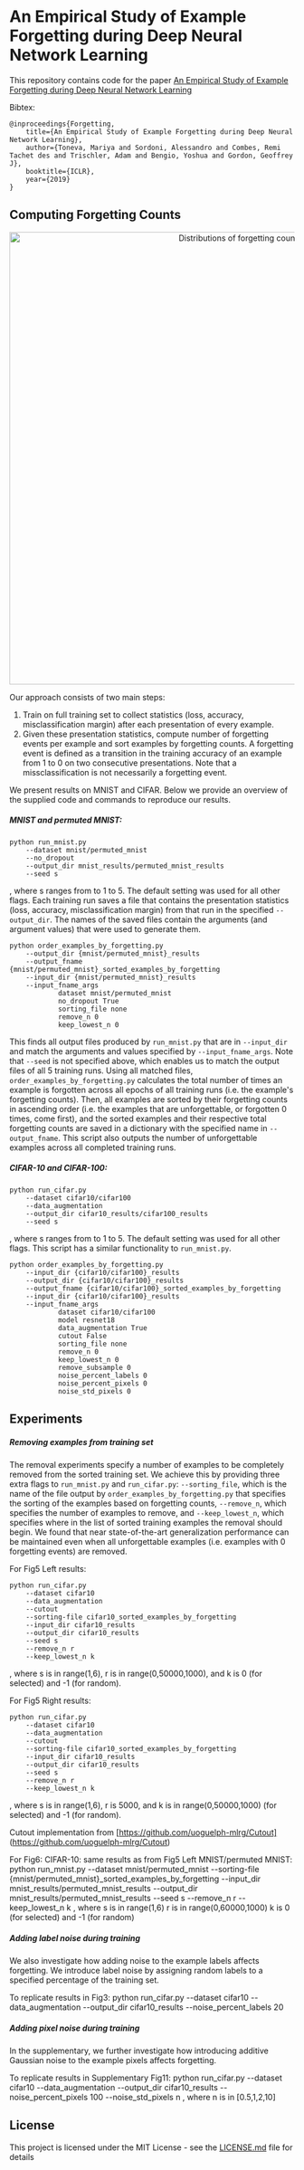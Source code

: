 # An Empirical Study of Example Forgetting during Deep Neural Network Learning

This repository contains code for the paper [An Empirical Study of Example Forgetting during Deep Neural Network Learning](https://arxiv.org/abs/1812.05159)

Bibtex: 
```
@inproceedings{Forgetting,
    title={An Empirical Study of Example Forgetting during Deep Neural Network Learning},
    author={Toneva, Mariya and Sordoni, Alessandro and Combes, Remi Tachet des and Trischler, Adam and Bengio, Yoshua and Gordon, Geoffrey J},
    booktitle={ICLR},
    year={2019}
}
```

## Computing Forgetting Counts

<div style="text-align:center"><img src="https://github.com/mtoneva/forgetting_temp/blob/master/figures/Fig1_nocaption.png" alt="Distributions of forgetting counts" width="800"></div>

Our approach consists of two main steps:
1. Train on full training set to collect statistics (loss, accuracy, misclassification margin) after each presentation of every example.
2. Given these presentation statistics, compute number of forgetting events per example and sort examples by forgetting counts. A forgetting event is defined as a transition in the training accuracy of an example from 1 to 0 on two consecutive presentations. Note that a missclassification is not necessarily a forgetting event.

We present results on MNIST and CIFAR. Below we provide an overview of the supplied code and commands to reproduce our results. 

##### MNIST and permuted MNIST:

```
python run_mnist.py 
    --dataset mnist/permuted_mnist 
    --no_dropout 
    --output_dir mnist_results/permuted_mnist_results 
    --seed s
```
, where s ranges from to 1 to 5. The default setting was used for all other flags.
Each training run saves a file that contains the presentation statistics (loss, accuracy, misclassification margin) from that run in the specified `--output_dir`. The names of the saved files contain the arguments (and argument values) that were used to generate them.

```
python order_examples_by_forgetting.py 
    --output_dir {mnist/permuted_mnist}_results 
    --output_fname {mnist/permuted_mnist}_sorted_examples_by_forgetting 
    --input_dir {mnist/permuted_mnist}_results 
    --input_fname_args 
            dataset mnist/permuted_mnist 
            no_dropout True 
            sorting_file none 
            remove_n 0 
            keep_lowest_n 0
```
This finds all output files produced by `run_mnist.py` that are in `--input_dir` and match the arguments and values specified by `--input_fname_args`. Note that `--seed` is not specified above, which enables us to match the output files of all 5 training runs. Using all matched files, `order_examples_by_forgetting.py` calculates the total number of times an example is forgotten across all epochs of all training runs (i.e. the example's forgetting counts). Then, all examples are sorted by their forgetting counts in ascending order (i.e. the examples that are unforgettable, or forgotten 0 times, come first), and the sorted examples and their respective total forgetting counts are saved in a dictionary with the specified name in `--output_fname`. This script also outputs the number of unforgettable examples across all completed training runs. 

##### CIFAR-10 and CIFAR-100:
```
python run_cifar.py 
    --dataset cifar10/cifar100 
    --data_augmentation 
    --output_dir cifar10_results/cifar100_results 
    --seed s
```
, where s ranges from to 1 to 5. The default setting was used for all other flags. This script has a similar functionality to `run_mnist.py`.

```
python order_examples_by_forgetting.py 
    --input_dir {cifar10/cifar100}_results 
    --output_dir {cifar10/cifar100}_results 
    --output_fname {cifar10/cifar100}_sorted_examples_by_forgetting 
    --input_dir {cifar10/cifar100}_results 
    --input_fname_args 
            dataset cifar10/cifar100 
            model resnet18 
            data_augmentation True 
            cutout False 
            sorting_file none 
            remove_n 0 
            keep_lowest_n 0 
            remove_subsample 0 
            noise_percent_labels 0 
            noise_percent_pixels 0 
            noise_std_pixels 0
```


## Experiments

##### Removing examples from training set

The removal experiments specify a number of examples to be completely removed from the sorted training set. We achieve this by providing three extra flags to `run_mnist.py` and `run_cifar.py`: `--sorting_file`, which is the name of the file output by `order_examples_by_forgetting.py` that specifies the sorting of the examples based on forgetting counts, `--remove_n`, which specifies the number of examples to remove, and `--keep_lowest_n`, which specifies where in the list of sorted training examples the removal should begin. We found that near state-of-the-art generalization performance can be maintained even when all unforgettable examples (i.e. examples with 0 forgetting events) are removed. 

For Fig5 Left results:
```
python run_cifar.py 
    --dataset cifar10 
    --data_augmentation 
    --cutout 
    --sorting-file cifar10_sorted_examples_by_forgetting 
    --input_dir cifar10_results 
    --output_dir cifar10_results 
    --seed s 
    --remove_n r 
    --keep_lowest_n k
```
, where s is in range(1,6), r is in range(0,50000,1000), and k is 0 (for selected) and -1 (for random).

For Fig5 Right results:
```
python run_cifar.py 
    --dataset cifar10 
    --data_augmentation 
    --cutout 
    --sorting-file cifar10_sorted_examples_by_forgetting 
    --input_dir cifar10_results 
    --output_dir cifar10_results 
    --seed s 
    --remove_n r 
    --keep_lowest_n k
```
, where s is in range(1,6), r is 5000, and k is in range(0,50000,1000) (for selected) and -1 (for random).

Cutout implementation from [https://github.com/uoguelph-mlrg/Cutout] (https://github.com/uoguelph-mlrg/Cutout)

For Fig6:
CIFAR-10: same results as from Fig5 Left
MNIST/permuted MNIST: 
python run_mnist.py --dataset mnist/permuted_mnist --sorting-file {mnist/permuted_mnist}_sorted_examples_by_forgetting --input_dir mnist_results/permuted_mnist_results --output_dir mnist_results/permuted_mnist_results  --seed s --remove_n r --keep_lowest_n k
, where s is in range(1,6)
r is in range(0,60000,1000)
k is 0 (for selected) and -1 (for random)


##### Adding label noise during training

We also investigate how adding noise to the example labels affects forgetting. We introduce label noise by assigning random labels to a specified percentage of the training set.

To replicate results in Fig3:
python run_cifar.py --dataset cifar10 --data_augmentation --output_dir cifar10_results --noise_percent_labels 20

##### Adding pixel noise during training

In the supplementary, we further investigate how introducing additive Gaussian noise to the example pixels affects forgetting.

To replicate results in Supplementary Fig11:
python run_cifar.py --dataset cifar10 --data_augmentation --output_dir cifar10_results --noise_percent_pixels 100 --noise_std_pixels n
, where n is in \[0.5,1,2,10\]


## License

This project is licensed under the MIT License - see the [LICENSE.md](LICENSE.md) file for details
